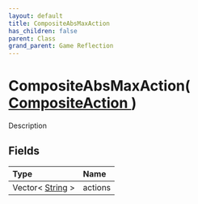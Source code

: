 ```yaml
---
layout: default
title: CompositeAbsMaxAction
has_children: false
parent: Class
grand_parent: Game Reflection
---
```

# CompositeAbsMaxAction( [ CompositeAction ](/riftbreaker-wiki/docs/game-reflection/classes/composite_action/) )
Description 

## Fields

| Type | Name |
|:----------|:--------------|
| Vector< [String](/riftbreaker-wiki/docs/game-reflection/components/string/) > | actions |

